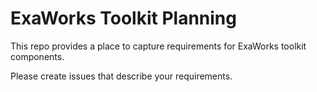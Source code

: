 # ExaWorks Toolkit Planning

This repo provides a place to capture requirements for ExaWorks toolkit components. 

Please create issues that describe your requirements. 

